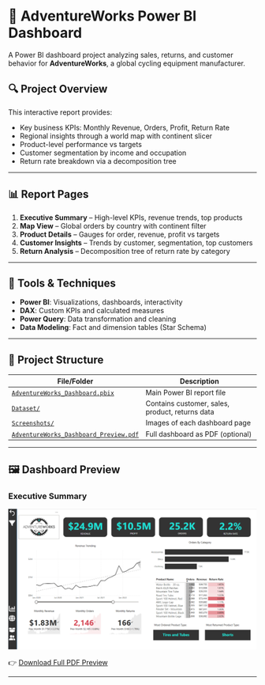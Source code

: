 # 🚴 AdventureWorks Power BI Dashboard

A Power BI dashboard project analyzing sales, returns, and customer behavior for **AdventureWorks**, a global cycling equipment manufacturer.

## 🔍 Project Overview

This interactive report provides:
- Key business KPIs: Monthly Revenue, Orders, Profit, Return Rate
- Regional insights through a world map with continent slicer
- Product-level performance vs targets
- Customer segmentation by income and occupation
- Return rate breakdown via a decomposition tree

---

## 📊 Report Pages

1. **Executive Summary** – High-level KPIs, revenue trends, top products
2. **Map View** – Global orders by country with continent filter
3. **Product Details** – Gauges for order, revenue, profit vs targets
4. **Customer Insights** – Trends by customer, segmentation, top customers
5. **Return Analysis** – Decomposition tree of return rate by category

---

## 🧰 Tools & Techniques
- **Power BI**: Visualizations, dashboards, interactivity
- **DAX**: Custom KPIs and calculated measures
- **Power Query**: Data transformation and cleaning
- **Data Modeling**: Fact and dimension tables (Star Schema)

---

## 📁 Project Structure

| File/Folder                         | Description                                  |
|------------------------------------|----------------------------------------------|
| [`AdventureWorks_Dashboard.pbix`](AdventureWorks.pbix) | Main Power BI report file                     |
| [`Dataset/`](Dataset)              | Contains customer, sales, product, returns data |
| [`Screenshots/`](Screenshots)      | Images of each dashboard page                |
| [`AdventureWorks_Dashboard_Preview.pdf`](AdventureWorks-Dashboard.pdf) | Full dashboard as PDF (optional)             |

---

## 🖼️ Dashboard Preview

### Executive Summary  
![Executive Dashboard](Screenshots/Executive_Dashboard.png)

👉 [Download Full PDF Preview](AdventureWorks-Dashboard.pdf)

---

